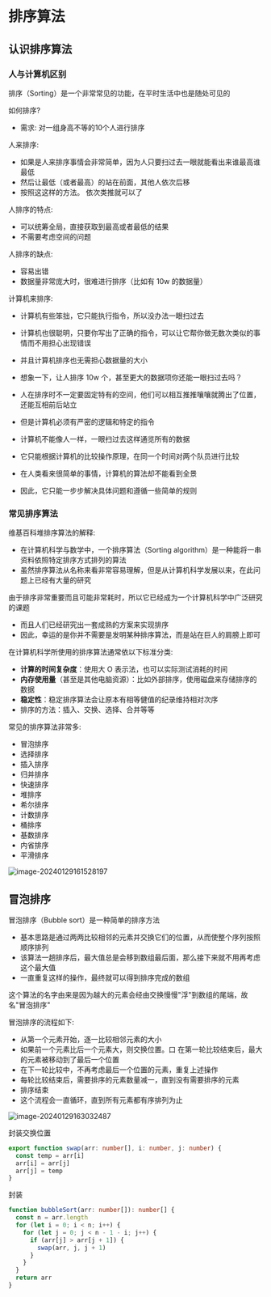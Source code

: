 # 排序算法

## 认识排序算法

### 人与计算机区别

排序（Sorting）是一个非常常见的功能，在平时生活中也是随处可见的

如何排序?

- 需求: 对一组身高不等的10个人进行排序

人来排序:

- 如果是人来排序事情会非常简单，因为人只要扫过去一眼就能看出来谁最高谁最低
- 然后让最低（或者最高）的站在前面，其他人依次后移
- 按照这这样的方法。 依次类推就可以了

人排序的特点:

- 可以统筹全局，直接获取到最高或者最低的结果
- 不需要考虑空间的问题

人排序的缺点:

- 容易出错
- 数据量非常庞大时，很难进行排序（比如有 10w 的数据量）



计算机来排序:

- 计算机有些笨拙，它只能执行指令，所以没办法一眼扫过去
- 计算机也很聪明，只要你写出了正确的指令，可以让它帮你做无数次类似的事情而不用担心出现错误
- 并且计算机排序也无需担心数据量的大小
- 想象一下，让人排序 10w 个，甚至更大的数据项你还能一眼扫过去吗？
- 人在排序时不一定要固定特有的空间，他们可以相互推推嚷嚷就腾出了位置，还能互相前后站立
- 但是计算机必须有严密的逻辑和特定的指令

- 计算机不能像人一样，一眼扫过去这样通览所有的数据
- 它只能根据计算机的比较操作原理，在同一个时间对两个队员进行比较
- 在人类看来很简单的事情，计算机的算法却不能看到全景
- 因此，它只能一步步解决具体问题和遵循一些简单的规则

### 常见排序算法

维基百科堆排序算法的解释:

- 在计算机科学与数学中，一个排序算法（Sorting algorithm）是一种能将一串资料依照特定排序方式排列的算法
- 虽然排序算法从名称来看非常容易理解，但是从计算机科学发展以来，在此问题上已经有大量的研究

由于排序非常重要而且可能非常耗时，所以它已经成为一个计算机科学中广泛研究的课题

- 而且人们已经研究出一套成熟的方案来实现排序
- 因此，幸运的是你并不需要是发明某种排序算法，而是站在巨人的肩膀上即可

在计算机科学所使用的排序算法通常依以下标准分类:

- **计算的时间复杂度**：使用大 O 表示法，也可以实际测试消耗的时间
- **内存使用量**（甚至是其他电脑资源）：比如外部排序，使用磁盘来存储排序的数据
- **稳定性**：稳定排序算法会让原本有相等健值的纪录维持相对次序
- 排序的方法：插入、交换、选择、合并等等

常见的排序算法非常多:

- 冒泡排序
- 选择排序
- 插入排序
- 归并排序
- 快速排序
- 堆排序
- 希尔排序
- 计数排序
- 桶排序
- 基数排序
- 内省排序
- 平滑排序

![image-20240129161528197](https://gitee.com/lilyn/pic/raw/master/md-img/image-20240129161528197.png)

## 冒泡排序

冒泡排序（Bubble sort）是一种简单的排序方法

- 基本思路是通过两两比较相邻的元素并交换它们的位置，从而使整个序列按照顺序排列
- 该算法一趟排序后，最大值总是会移到数组最后面，那么接下来就不用再考虑这个最大值
- 一直重复这样的操作，最终就可以得到排序完成的数组

这个算法的名字由来是因为越大的元素会经由交换慢慢"浮"到数组的尾端，故名"冒泡排序"

冒泡排序的流程如下:

- 从第一个元素开始，逐一比较相邻元素的大小
- 如果前一个元素比后一个元素大，则交换位置。口 在第一轮比较结束后，最大的元素被移动到了最后一个位置
- 在下一轮比较中，不再考虑最后一个位置的元素，重复上述操作
- 每轮比较结束后，需要排序的元素数量减一，直到没有需要排序的元素
- 排序结束
- 这个流程会一直循环，直到所有元素都有序排列为止

![image-20240129163032487](https://gitee.com/lilyn/pic/raw/master/md-img/image-20240129163032487.png)

封装交换位置

```typescript
export function swap(arr: number[], i: number, j: number) {
  const temp = arr[i]
  arr[i] = arr[j]
  arr[j] = temp
}
```

封装

```typescript
function bubbleSort(arr: number[]): number[] {
  const n = arr.length
  for (let i = 0; i < n; i++) {
    for (let j = 0; j < n - 1 - i; j++) {
      if (arr[j] > arr[j + 1]) {
        swap(arr, j, j + 1)
      }
    }
  }
  return arr
}
```

